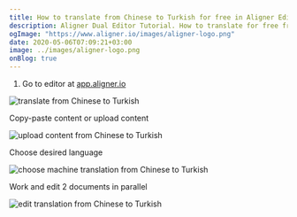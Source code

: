 ```yaml
---
title: How to translate from Chinese to Turkish for free in Aligner Editor
description: Aligner Dual Editor Tutorial. How to translate for free from Chinese to Turkish. Aligner is multilingual document management platform. 
ogImage: "https://www.aligner.io/images/aligner-logo.png"
date: 2020-05-06T07:09:21+03:00
image: ../images/aligner-logo.png
onBlog: true
---
```


1. Go to editor at [app.aligner.io](https://app.aligner.io "Aligner App web page")

![translate from Chinese to Turkish](../aligner-blank-editor.png "translate from Chinese to Turkish")

Copy-paste content or upload content

![upload content from Chinese to Turkish](../aligner-uploaded-document.png "upload content from Chinese to Turkish")

Choose desired language

![choose machine translation from Chinese to Turkish](../aligner-language-dropdown.png "choose machine translation from Chinese to Turkish")

Work and edit 2 documents in parallel

![edit translation from Chinese to Turkish](../aligner-double-sitded-editor.png "edit translation from Chinese to Turkish")


